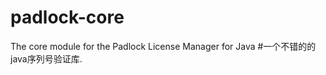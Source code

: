 padlock-core
============

The core module for the Padlock License Manager for Java
#一个不错的的java序列号验证库.

